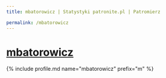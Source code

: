 ```yaml
---
title: mbatorowicz | Statystyki patronite.pl | Patromierz

permalink: /mbatorowicz
---
```


# [mbatorowicz](https://patronite.pl/mbatorowicz)

{% include profile.md name="mbatorowicz" prefix="m" %}
